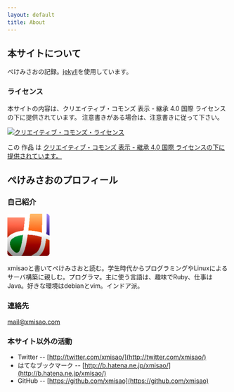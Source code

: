 ```yaml
---
layout: default
title: About
---
```


## 本サイトについて

ぺけみさおの記録。[jekyll](http://jekyllrb.com/)を使用しています。

### ライセンス

本サイトの内容は、クリエイティブ・コモンズ 表示 - 継承 4.0 国際 ライセンスの下に提供されています。
注意書きがある場合は、注意書きに従って下さい。

<a rel="license" href="http://creativecommons.org/licenses/by-sa/4.0/"><img alt="クリエイティブ・コモンズ・ライセンス" style="border-width:0" src="https://i.creativecommons.org/l/by-sa/4.0/88x31.png" /></a>

この 作品 は <a rel="license" href="http://creativecommons.org/licenses/by-sa/4.0/">クリエイティブ・コモンズ 表示 - 継承 4.0 国際 ライセンスの下に提供されています。</a>

## ぺけみさおのプロフィール

### 自己紹介

<img style="margin-left:auto; margin-right:auto" src="xmisao_icon_96x96.png" alt="み">

xmisaoと書いてぺけみさおと読む。学生時代からプログラミングやLinuxによるサーバ構築に親しむ。プログラマ。主に使う言語は、趣味でRuby、仕事はJava。好きな環境はdebianとvim。インドア派。

### 連絡先

[mail@xmisao.com](mail@xmisao.com)

### 本サイト以外の活動

- Twitter -- [http://twitter.com/xmisao/](http://twitter.com/xmisao/)
- はてなブックマーク -- [http://b.hatena.ne.jp/xmisao/](http://b.hatena.ne.jp/xmisao/)
- GitHub -- [https://github.com/xmisao](https://github.com/xmisao)
